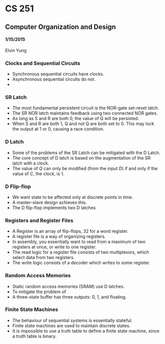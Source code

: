 # CS 251
## Computer Organization and Design
#### 1/15/2015
Elvin Yung

### Clocks and Sequential Circuits
* Synchronous sequential circuits have clocks.
* Asynchronous sequential circuits do not.
* 

### SR Latch
* The most fundamental persistent circuit is the NOR-gate set-reset latch.
* The SR NOR latch maintains feedback using two connected NOR gates.
* As long as S and R are both 0, the value of Q will be persisted.
* When S and R are both 1, Q and not Q are both set to 0. This may lock the output at 1 or 0, causing a race condition.

### D Latch
* Some of the problems of the SR Latch can be mitigated with the D Latch.
* The core concept of D latch is based on the augmentation of the SR latch with a clock. 
* The value of *Q* can only be modified (from the input *D*) if and only if the value of *C*, the clock, is 1.

### D Flip-flop
* We want state to be affected only at discrete points in time.
* A master-slave design achieves this.
* The D flip-flop implements two D latches 

### Registers and Register Files
* A Register is an array of flip-flops, 32 for a word register.
* A register file is a way of organizing registers.
* In assembly, you essentially want to read from a maximum of two registers at once, or write to one register.
* The read logic for a register file consists of two multiplexors, which select data from two registers.
* The write logic consists of a decoder which writes to some register.

### Random Access Memories
* Static random access memories (SRAM) use D latches. 
* To mitigate the problem of 
* A three-state buffer has three outputs: 0, 1, and floating.

### Finite State Machines
* The behaviour of sequential systems is essentially stateful.
* Finite state machines are used to maintain discrete states.
* It is impossible to use a truth table to define a finite state machine, since a truth table is binary.